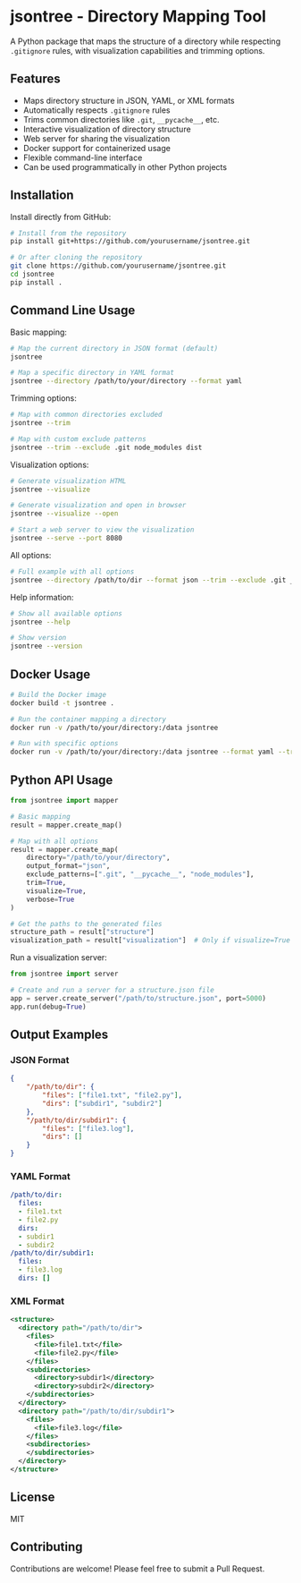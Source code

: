 # jsontree - Directory Mapping Tool

A Python package that maps the structure of a directory while respecting `.gitignore` rules, with visualization capabilities and trimming options.

## Features

- Maps directory structure in JSON, YAML, or XML formats
- Automatically respects `.gitignore` rules
- Trims common directories like `.git`, `__pycache__`, etc.
- Interactive visualization of directory structure
- Web server for sharing the visualization
- Docker support for containerized usage
- Flexible command-line interface
- Can be used programmatically in other Python projects

## Installation

Install directly from GitHub:

```bash
# Install from the repository
pip install git+https://github.com/yourusername/jsontree.git

# Or after cloning the repository
git clone https://github.com/yourusername/jsontree.git
cd jsontree
pip install .
```

## Command Line Usage

Basic mapping:

```bash
# Map the current directory in JSON format (default)
jsontree

# Map a specific directory in YAML format
jsontree --directory /path/to/your/directory --format yaml
```

Trimming options:

```bash
# Map with common directories excluded
jsontree --trim

# Map with custom exclude patterns
jsontree --trim --exclude .git node_modules dist
```

Visualization options:

```bash
# Generate visualization HTML
jsontree --visualize

# Generate visualization and open in browser
jsontree --visualize --open

# Start a web server to view the visualization
jsontree --serve --port 8080
```

All options:

```bash
# Full example with all options
jsontree --directory /path/to/dir --format json --trim --exclude .git __pycache__ --visualize --serve --port 8080
```

Help information:

```bash
# Show all available options
jsontree --help

# Show version
jsontree --version
```

## Docker Usage

```bash
# Build the Docker image
docker build -t jsontree .

# Run the container mapping a directory
docker run -v /path/to/your/directory:/data jsontree

# Run with specific options
docker run -v /path/to/your/directory:/data jsontree --format yaml --trim
```

## Python API Usage

```python
from jsontree import mapper

# Basic mapping
result = mapper.create_map()

# Map with all options
result = mapper.create_map(
    directory="/path/to/your/directory",
    output_format="json",
    exclude_patterns=[".git", "__pycache__", "node_modules"],
    trim=True,
    visualize=True,
    verbose=True
)

# Get the paths to the generated files
structure_path = result["structure"]
visualization_path = result["visualization"]  # Only if visualize=True
```

Run a visualization server:

```python
from jsontree import server

# Create and run a server for a structure.json file
app = server.create_server("/path/to/structure.json", port=5000)
app.run(debug=True)
```

## Output Examples

### JSON Format

```json
{
    "/path/to/dir": {
        "files": ["file1.txt", "file2.py"],
        "dirs": ["subdir1", "subdir2"]
    },
    "/path/to/dir/subdir1": {
        "files": ["file3.log"],
        "dirs": []
    }
}
```

### YAML Format

```yaml
/path/to/dir:
  files:
  - file1.txt
  - file2.py
  dirs:
  - subdir1
  - subdir2
/path/to/dir/subdir1:
  files:
  - file3.log
  dirs: []
```

### XML Format

```xml
<structure>
  <directory path="/path/to/dir">
    <files>
      <file>file1.txt</file>
      <file>file2.py</file>
    </files>
    <subdirectories>
      <directory>subdir1</directory>
      <directory>subdir2</directory>
    </subdirectories>
  </directory>
  <directory path="/path/to/dir/subdir1">
    <files>
      <file>file3.log</file>
    </files>
    <subdirectories>
    </subdirectories>
  </directory>
</structure>
```

## License

MIT

## Contributing

Contributions are welcome! Please feel free to submit a Pull Request.
